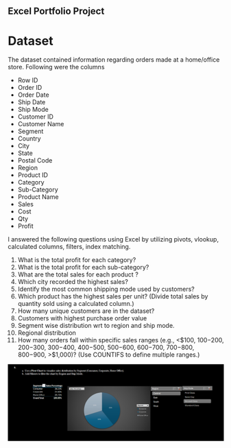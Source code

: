 ## Excel Portfolio Project

# Dataset
The dataset contained information regarding orders made at a home/office store. Following were the columns
- Row ID
- Order ID	
- Order Date	
- Ship Date	
- Ship Mode	
- Customer ID	
- Customer Name	
- Segment
- Country	
- City	
- State	
- Postal Code	
- Region	
- Product ID	
- Category	
- Sub-Category	
- Product Name	
- Sales	
- Cost	
- Qty	
- Profit

I answered the following questions using Excel by utilizing pivots, vlookup, calculated columns, filters, index matching.

1. What is the total profit for each category? 
2. What is the total profit for each sub-category?
3. What are the total sales for each product ?
4. Which city recorded the highest sales?
5. Identify the most common shipping mode used by customers? 
6. Which product has the highest sales per unit? (Divide total sales by quantity sold using a calculated column.)
7.	How many unique customers are in the dataset?
8. Customers with highest purchase order value
9.	Segment wise distribution wrt to region and ship mode.
10.	Regional distribution
11.	How many orders fall within specific sales ranges (e.g., <$100, $100-$200, $200-$300, $300-$400, $400-$500, $500-$600, $600-$700, $700-$800, $800-$900, >$1,000)?
(Use COUNTIFS to define multiple ranges.)

<img src="image.png" />
